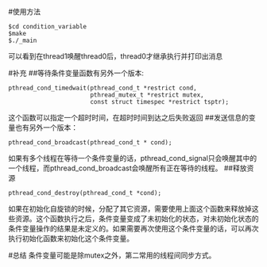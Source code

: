 #使用方法
```
$cd condition_variable
$make
$./_main
```
可以看到在thread1唤醒thread0后，thread0才继承执行并打印出消息

#补充
##等待条件变量函数有另外一个版本:
```
pthread_cond_timedwait(pthread_cond_t *restrict cond,
                       pthread_mutex_t *restrict mutex,
                       const struct timespec *restrict tsptr);
```
这个函数可以指定一个超时时间，在超时时间到达之后失败返回
##发送信息的变量也有另外一个版本：
```
pthread_cond_broadcast(pthread_cond_t * cond);
```
如果有多个线程在等待一个条件变量的话，pthread_cond_signal只会唤醒其中的一个线程，而pthread_cond_broadcast会唤醒所有正在等待的线程。
##释放资源
```
pthread_cond_destroy(pthread_cond_t *cond);
```
如果在初始化自旋锁的时候，分配了其它资源，需要使用上面这个函数来释放掉这些资源。这个函数执行之后，条件变量变成了未初始化的状态，对未初始化状态的条件变量操作的结果是未定义的。如果需要再次使用这个条件变量的话，可以再次执行初始化函数来初始化这个条件变量。

#总结
条件变量可能是除mutex之外，第二常用的线程间同步方式。
